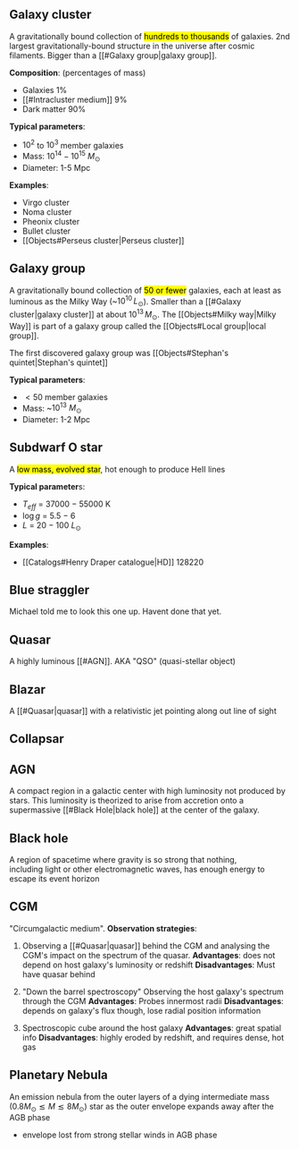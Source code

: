 ## Galaxy cluster
A gravitationally bound collection of <mark class="hltr-grey">hundreds to thousands</mark> of galaxies. 2nd largest gravitationally-bound structure in the universe after cosmic filaments. Bigger than a [[#Galaxy group|galaxy group]].

**Composition**: (percentages of mass)
- Galaxies 1%
- [[#Intracluster medium]] 9%
- Dark matter 90%

**Typical parameters**:
- $10^2$ to $10^3$ member galaxies
- Mass: $10^{14}-10^{15}$ $M_\odot$ 
- Diameter: 1-5 Mpc

**Examples**:
- Virgo cluster
- Noma cluster
- Pheonix cluster
- Bullet cluster
- [[Objects#Perseus cluster|Perseus cluster]]


## Galaxy group
A gravitationally bound collection of <mark class="hltr-grey">50 or fewer</mark> galaxies, each at least as luminous as the Milky Way (~$10^{10}\, L_\odot$). Smaller than a [[#Galaxy cluster|galaxy cluster]] at about $10^{13}\, M_\odot$. The [[Objects#Milky way|Milky Way]] is part of a galaxy group called the [[Objects#Local group|local group]].

The first discovered galaxy group was [[Objects#Stephan's quintet|Stephan's quintet]]

**Typical parameters**:
- $<50$ member galaxies
- Mass: ~$10^{13}$ $M_\odot$ 
- Diameter: 1-2 Mpc


## Subdwarf O star
A <mark class="hltr-cyan">low mass, evolved star</mark>, hot enough to produce HeII lines

**Typical parameter**s: 
- $T_{eff}$ = 37000 − 55000 K
- $\log g$ = 5.5 − 6
- $L$ = 20 − 100 $L_\odot$

**Examples**:
- [[Catalogs#Henry Draper catalogue|HD]] 128220


## Blue straggler
Michael told me to look this one up. Havent done that yet.


## Quasar
A highly luminous [[#AGN]]. AKA "QSO" (quasi-stellar object)


## Blazar
A [[#Quasar|quasar]] with a relativistic jet pointing along out line of sight


## Collapsar


## AGN
A compact region in a galactic center with high luminosity not produced by stars. This luminosity is theorized to arise from accretion onto a supermassive [[#Black Hole|black hole]] at the center of the galaxy.


## Black hole
A region of spacetime where gravity is so strong that nothing, including light or other electromagnetic waves, has enough energy to escape its event horizon


## CGM
"Circumgalactic medium". 
**Observation strategies**:
1. Observing a [[#Quasar|quasar]] behind the CGM and analysing the CGM's impact on the spectrum of the quasar.
	**Advantages**: does not depend on host galaxy's luminosity or redshift
	**Disadvantages**: Must have quasar behind
  
2. "Down the barrel spectroscopy" Observing the host galaxy's spectrum through the CGM 
	**Advantages**: Probes innermost radii 
	**Disadvantages**: depends on galaxy's flux though, lose radial position information

3. Spectroscopic cube around the host galaxy 
	**Advantages**: great spatial info
	**Disadvantages**: highly eroded by redshift, and requires dense, hot gas


## Planetary Nebula
An emission nebula from the outer layers of a dying intermediate mass ($0.8 M_\odot \lesssim M \lesssim 8 M_\odot$) star as the outer envelope expands away after the AGB phase
- envelope lost from strong stellar winds in AGB phase